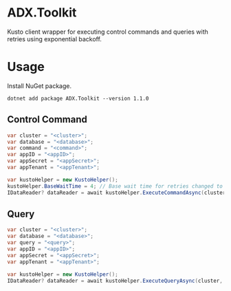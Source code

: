 # ADX.Toolkit
Kusto client wrapper for executing control commands and queries with retries using exponential backoff.

# Usage
Install NuGet package.
```
dotnet add package ADX.Toolkit --version 1.1.0
```
## Control Command
```cs
var cluster = "<cluster>";
var database = "<database>";
var command = "<command>";
var appID = "<appID>";
var appSecret = "<appSecret>";
var appTenant = "<appTenant>";

var kustoHelper = new KustoHelper();
kustoHelper.BaseWaitTime = 4; // Base wait time for retries changed to 4 sec.
IDataReader? dataReader = await kustoHelper.ExecuteCommandAsync(cluster, database, command, appID, appSecret, appTenant, 3); // 3 retries
```

## Query
```cs
var cluster = "<cluster>";
var database = "<database>";
var query = "<query>";
var appID = "<appID>";
var appSecret = "<appSecret>";
var appTenant = "<appTenant>";

var kustoHelper = new KustoHelper();
IDataReader? dataReader = await kustoHelper.ExecuteQueryAsync(cluster, database, query, appID, appSecret, appTenant);
```
